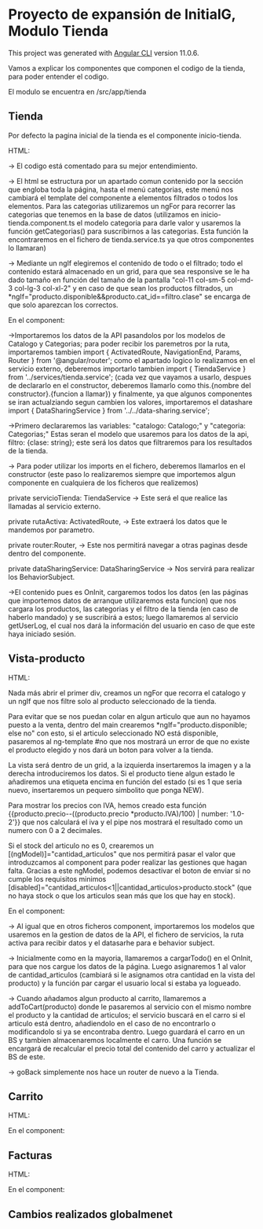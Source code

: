 # Proyecto de expansión de InitialG, Modulo Tienda

This project was generated with [Angular CLI](https://github.com/angular/angular-cli) version 11.0.6.

Vamos a explicar los componentes que componen el codigo de la tienda, para poder entender el codigo.

El modulo se encuentra en /src/app/tienda

## Tienda

Por defecto la pagina inicial de la tienda es el componente inicio-tienda.

HTML:

-> El codigo está comentado para su mejor entendimiento.

-> El html se estructura por un apartado comun contenido por la sección que engloba toda la página, hasta el menú categorias, este menú nos cambiará el template del componente a elementos filtrados o todos los elementos.
Para las categorias utilizaremos un ngFor para recorrer las categorias que tenemos en la base de datos (utilizamos en inicio-tienda.component.ts el modelo categoria para darle valor y usaremos la función getCategorias() para suscribirnos a las categorias. Esta función la encontraremos en el fichero de tienda.service.ts ya que otros componentes lo llamaran)

-> Mediante un ngIf elegiremos el contenido de todo o el filtrado; todo el contenido estará almacenado en un grid, para que sea responsive se le ha dado tamaño en función del tamaño de la pantalla "col-11 col-sm-5 col-md-3 col-lg-3 col-xl-2" y en caso de que sean los productos filtrados, un *ngIf="producto.disponible&&producto.cat_id==filtro.clase" se encarga de que solo aparezcan los correctos.

En el component:

->Importaremos los datos de la API pasandolos por los modelos de Catalogo y Categorias; para poder recibir los paremetros por la ruta, importaremos tambien import { ActivatedRoute, NavigationEnd, Params, Router } from '@angular/router'; como el apartado logico lo realizamos en el servicio externo, deberemos importarlo tambien import { TiendaService } from '../services/tienda.service'; (cada vez que vayamos a usarlo, despues de declararlo en el constructor, deberemos llamarlo como this.{nombre del constructor}.{funcion a llamar}) y finalmente, ya que algunos componentes se iran actualziando segun cambien los valores, importaremos el datashare import { DataSharingService } from '../../data-sharing.service';

->Primero declararemos las variables:  "catalogo: Catalogo;" y  "categoria: Categorias;"  Estas seran el modelo que usaremos para los datos de la api, filtro: {clase: string}; este será los datos que filtraremos para los resultados de la tienda.

-> Para poder utilizar los imports en el fichero, deberemos llamarlos en el constructor (este paso lo realizaremos siempre que importemos algun componente en cualquiera de los ficheros que realizemos)

private servicioTienda: TiendaService -> Este será el que realice las llamadas al servicio externo.

private rutaActiva: ActivatedRoute, -> Este extraerá los datos que le mandemos por parametro.

private router:Router, -> Este nos permitirá navegar a otras paginas desde dentro del componente.

private dataSharingService: DataSharingService -> Nos servirá para realizar los BehaviorSubject.

->El contenido pues es OnInit, cargaremos todos los datos (en las páginas que importemos datos de arranque utilizaremos esta funcion) que nos cargara los productos, las categorias y el filtro de la tienda (en caso de haberlo mandado) y se suscribirá a estos;  luego llamaremos al servicio getUserLog, el cual nos dará la información del usuario en caso de que este haya iniciado sesión.

## Vista-producto 

HTML:

Nada más abrir el primer div, creamos un ngFor que recorra el catalogo y un ngIf que nos filtre solo al producto seleccionado de la tienda.

Para evitar que se nos puedan colar en algun articulo que aun no hayamos puesto a la venta, dentro del main crearemos *ngIf="producto.disponible; else no" con esto, si el articulo seleccionado NO está disponible, pasaremos al ng-template #no que nos mostrará un error de que no existe el producto elegido y nos dará un boton para volver a la tienda.

La vista será dentro de un grid, a la izquierda insertaremos la imagen y a la derecha introduciremos los datos.
Si el producto tiene algun estado le añadiremos una etiqueta encima en función del estado (si es 1 que seria nuevo, insertaremos un pequero simbolito que ponga NEW).

Para mostrar los precios con IVA, hemos creado esta función {{producto.precio--((producto.precio *producto.IVA)/100) | number: '1.0-2'}} que nos calculará el iva y el pipe nos mostrará el resultado como un numero con 0 a 2 decimales.

Si el stock del articulo no es 0, crearemos un [(ngModel)]="cantidad_articulos" que nos permitirá pasar el valor que introduzcamos al component para poder realizar las gestiones que hagan falta. Gracias a este ngModel, podemos desactivar el boton de enviar si no cumple los requisitos minimos [disabled]="cantidad_articulos<1||cantidad_articulos>producto.stock" (que no haya stock o que los articulos sean más que los que hay en stock).


En el component:

-> Al igual que en otros ficheros component, importaremos los modelos que usaremos en la gestion de datos de la API, el fichero de servicios, la ruta activa para recibir datos y el datasarhe para e behavior subject.

-> Inicialmente como en la mayoria, llamaremos a cargarTodo() en el OnInit, para que nos cargue los datos de la página. Luego asignaremos 1 al valor de cantidad_articulos (cambiará si le asignamos otra cantidad en la vista del producto) y la función par cargar el usuario local si estaba ya logueado.

-> Cuando añadamos algun producto al carrito, llamaremos a addToCart(producto) donde le pasaremos al servicio con el mismo nombre el producto y la cantidad de articulos; el servicio buscará en el carro si el articulo está dentro, añadiendolo en el caso de no encontrarlo o modificandolo si ya se encontraba dentro.
Luego guardará el carro en un BS y tambien almacenaremos localmente el carro. 
Una función se encargará de recalcular el precio total del contenido del carro y actualizar el BS de este.

-> goBack simplemente nos hace un router de nuevo a la Tienda.

## Carrito

HTML:


En el component:

## Facturas

HTML:


En el component:

## Cambios realizados globalmenet

